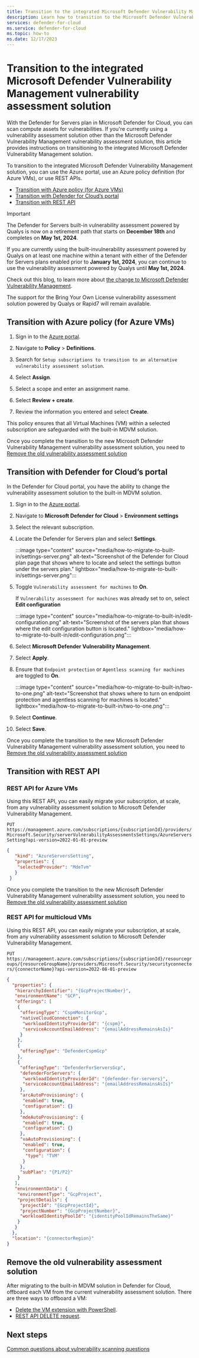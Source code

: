 ```yaml
---
title: Transition to the integrated Microsoft Defender Vulnerability Management vulnerability assessment solution
description: Learn how to transition to the Microsoft Defender Vulnerability Management solution in Microsoft Defender for Cloud
services: defender-for-cloud
ms.service: defender-for-cloud
ms.topic: how-to
ms.date: 12/17/2023
---
```


# Transition to the integrated Microsoft Defender Vulnerability Management vulnerability assessment solution

With the Defender for Servers plan in Microsoft Defender for Cloud, you can scan compute assets for vulnerabilities. If you're currently using a vulnerability assessment solution other than the Microsoft Defender Vulnerability Management vulnerability assessment solution, this article provides instructions on transitioning to the integrated Microsoft Defender Vulnerability Management solution.

To transition to the integrated Microsoft Defender Vulnerability Management solution, you can use the Azure portal, use an Azure policy definition (for Azure VMs), or use REST APIs.

- [Transition with Azure policy (for Azure VMs)](#transition-with-azure-policy-for-azure-vms)
- [Transition with Defender for Cloud’s portal](#transition-with-defender-for-clouds-portal)
- [Transition with REST API](#transition-with-rest-api)

> [!IMPORTANT]
> The Defender for Servers built-in vulnerability assessment powered by Qualys is now on a retirement path that starts on **December 18th** and completes on **May 1st, 2024**.
>
> If you are currently using the built-invulnerability assessment powered by Qualys on at least one machine within a tenant with either of the Defender for Servers plans enabled prior to **January 1st, 2024**, you can continue to use the vulnerability assessment powered by Qualys until **May 1st, 2024**.
>
> Check out this blog, to learn more about [the change to Microsoft Defender Vulnerability Management](https://techcommunity.microsoft.com/t5/microsoft-defender-for-cloud/defender-for-cloud-unified-vulnerability-assessment-powered-by/ba-p/3990112).
>
> The support for the Bring Your Own License vulnerability assessment solution powered by Qualys or Rapid7 will remain available.

## Transition with Azure policy (for Azure VMs) 

1. Sign in to the [Azure portal](https://portal.azure.com/).

1. Navigate to **Policy** > **Definitions**.

1. Search for `Setup subscriptions to transition to an alternative vulnerability assessment solution`. 

1. Select **Assign**.

1. Select a scope and enter an assignment name.

1. Select **Review + create**.

1. Review the information you entered and select **Create**.
 
This policy ensures that all Virtual Machines (VM) within a selected subscription are safeguarded with the built-in MDVM solution.

Once you complete the transition to the new Microsoft Defender Vulnerability Management vulnerability assessment solution, you need to [Remove the old vulnerability assessment solution](#remove-the-old-vulnerability-assessment-solution)

## Transition with Defender for Cloud’s portal 

In the Defender for Cloud portal, you have the ability to change the vulnerability assessment solution to the built-in MDVM solution. 

1. Sign in to the [Azure portal](https://portal.azure.com/).

1. Navigate to **Microsoft Defender for Cloud** > **Environment settings** 

1. Select the relevant subscription.

1. Locate the Defender for Servers plan and select **Settings**.

    :::image type="content" source="media/how-to-migrate-to-built-in/settings-server.png" alt-text="Screenshot of the Defender for Cloud plan page that shows where to locate and select the settings button under the servers plan." lightbox="media/how-to-migrate-to-built-in/settings-server.png":::

1. Toggle `Vulnerability assessment for machines` to **On**.

    If `Vulnerability assessment for machines` was already set to on, select **Edit configuration**

    :::image type="content" source="media/how-to-migrate-to-built-in/edit-configuration.png" alt-text="Screenshot of the servers plan that shows where the edit configuration button is located." lightbox="media/how-to-migrate-to-built-in/edit-configuration.png":::

1. Select **Microsoft Defender Vulnerability Management**.

1. Select **Apply**. 

1. Ensure that `Endpoint protection` or `Agentless scanning for machines` are toggled to **On**.

    :::image type="content" source="media/how-to-migrate-to-built-in/two-to-one.png" alt-text="Screenshot that shows where to turn on endpoint protection and agentless scanning for machines is located." lightbox="media/how-to-migrate-to-built-in/two-to-one.png":::

1. Select **Continue**.

1. Select **Save**.

Once you complete the transition to the new Microsoft Defender Vulnerability Management vulnerability assessment solution, you need to [Remove the old vulnerability assessment solution](#remove-the-old-vulnerability-assessment-solution)

## Transition with REST API

### REST API for Azure VMs

Using this REST API, you can easily migrate your subscription, at scale, from any vulnerability assessment solution to Microsoft Defender Vulnerability Management.

`PUT https://management.azure.com/subscriptions/{subscriptionId}/providers/Microsoft.Security/serverVulnerabilityAssessmentsSettings/AzureServersSetting?api-version=2022-01-01-preview`

```json
{
   "kind": "AzureServersSetting",
   "properties": {
    "selectedProvider": "MdeTvm"
   }
 }
```

Once you complete the transition to the new Microsoft Defender Vulnerability Management vulnerability assessment solution, you need to [Remove the old vulnerability assessment solution](#remove-the-old-vulnerability-assessment-solution)

### REST API for multicloud VMs

Using this REST API, you can easily migrate your subscription, at scale, from any vulnerability assessment solution to Microsoft Defender Vulnerability Management.

`PUT https://management.azure.com/subscriptions/{subscriptionId}/resourcegroups/{resourceGroupName}/providers/Microsoft.Security/securityconnectors/{connectorName}?api-version=2022-08-01-preview`

```json
{
  "properties": {
   "hierarchyIdentifier": "{GcpProjectNumber}",
   "environmentName": "GCP",
   "offerings": [
​    {
​     "offeringType": "CspmMonitorGcp",
​     "nativeCloudConnection": {
​      "workloadIdentityProviderId": "{cspm}",
​      "serviceAccountEmailAddress": "{emailAddressRemainsAsIs}"
​     }
​    },
​    {
​     "offeringType": "DefenderCspmGcp"
​    },
​    {
​     "offeringType": "DefenderForServersGcp",
​     "defenderForServers": {
​      "workloadIdentityProviderId": "{defender-for-servers}",
​      "serviceAccountEmailAddress": "{emailAddressRemainsAsIs}"
​     },
​     "arcAutoProvisioning": {
​      "enabled": true,
​      "configuration": {}
​     },
​     "mdeAutoProvisioning": {
​      "enabled": true,
​      "configuration": {}
​     },
​     "vaAutoProvisioning": {
​      "enabled": true,
​      "configuration": {
​       "type": "TVM"
​      }
​     },
​     "subPlan": "{P1/P2}"
​    }
   ],
   "environmentData": {
​    "environmentType": "GcpProject",
​    "projectDetails": {
​     "projectId": "{GcpProjectId}",
​     "projectNumber": "{GcpProjectNumber}",
​     "workloadIdentityPoolId": "{identityPoolIdRemainsTheSame}"
​    }
   }
  },
  "location": "{connectorRegion}"
}
```

## Remove the old vulnerability assessment solution

After migrating to the built-in MDVM solution in Defender for Cloud, offboard each VM from the current vulnerability assessment solution. There are three ways to offboard a VM:

- [Delete the VM extension with PowerShell](/powershell/module/az.compute/remove-azvmextension?view=azps-11.0.0).
- [REST API DELETE request](/rest/api/compute/virtual-machine-extensions/delete?view=rest-compute-2023-07-01&tabs=HTTP).

## Next steps

[Common questions about vulnerability scanning questions](faq-scanner-detection.yml)
